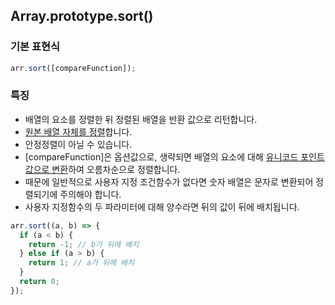 ## Array.prototype.sort()

### 기본 표현식

```javascript
arr.sort([compareFunction]);
```

### 특징

- 배열의 요소를 정렬한 뒤 정렬된 배열을 반환 값으로 리턴합니다.
- <u>원본 배열 자체를 정렬</u>합니다.
- 안정정렬이 아닐 수 있습니다.
- [compareFunction]은 옵션값으로, 생략되면 배열의 요소에 대해 <u>유니코드 포인트 값으로 변환</u>하여 오름차순으로 정렬합니다.
- 때문에 일반적으로 사용자 지정 조건함수가 없다면 숫자 배열은 문자로 변환되어 정렬되기에 주의해야 합니다.
- 사용자 지정함수의 두 파라미터에 대해 양수라면 뒤의 값이 뒤에 배치됩니다.

```javascript
arr.sort((a, b) => {
  if (a < b) {
    return -1; // b가 뒤에 배치
  } else if (a > b) {
    return 1; // a가 뒤에 배치
  }
  return 0;
});
```
